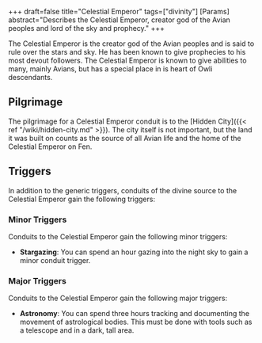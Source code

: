+++
draft=false
title="Celestial Emperor"
tags=["divinity"]
[Params]
  abstract="Describes the Celestial Emperor, creator god of the Avian peoples and lord of the sky and prophecy."
+++

The Celestial Emperor is the creator god of the Avian peoples and is said to rule over the stars and sky. He has been known to give prophecies to his most devout followers. The Celestial Emperor is known to give abilities to many, mainly Avians, but has a special place in is heart of Owli descendants.

## Pilgrimage

The pilgrimage for a Celestial Emperor conduit is to the [Hidden City]({{< ref "/wiki/hidden-city.md" >}}). The city itself is not important, but the land it was built on counts as the source of all Avian life and the home of the Celestial Emperor on Fen.

## Triggers

In addition to the generic triggers, conduits of the divine source to the Celestial Emperor gain the following triggers:

### Minor Triggers

Conduits to the Celestial Emperor gain the following minor triggers:

- **Stargazing**: You can spend an hour gazing into the night sky to gain a minor conduit trigger.

### Major Triggers

Conduits to the Celestial Emperor gain the following major triggers:

- **Astronomy**: You can spend three hours tracking and documenting the movement of astrological bodies. This must be done with tools such as a telescope and in a dark, tall area.
